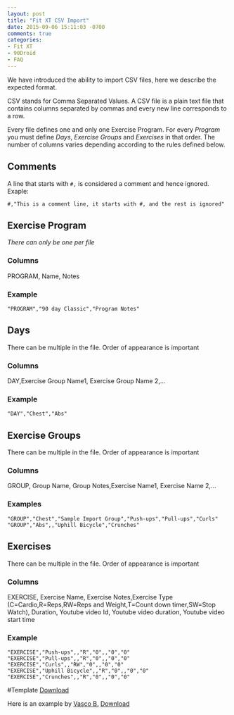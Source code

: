 ```yaml
---
layout: post
title: "Fit XT CSV Import"
date: 2015-09-06 15:11:03 -0700
comments: true
categories: 
- Fit XT
- 90Droid
- FAQ
---
```

We have introduced the ability to import CSV files, here we describe the expected format.

CSV stands for Comma Separated Values. A CSV file is a plain text file that contains columns separated by commas and every new line corresponds to a row. 

Every file defines one and only one Exercise Program.
For every *Program* you must define *Days*, *Exercise Groups* and *Exercises* in that order. 
The number of columns varies depending according to the rules defined below.

## Comments
A line that starts with `#,` is considered a comment and hence ignored. Exaple:

```
#,"This is a comment line, it starts with #, and the rest is ignored"
```

## Exercise Program 
*There can only be one per file* 
### Columns
PROGRAM, Name, Notes
### Example
``` 
"PROGRAM","90 day Classic","Program Notes"
```
## Days
There can be multiple in the file. Order of appearance is important
### Columns
DAY,Exercise Group Name1, Exercise Group Name 2,...
### Example
```
"DAY","Chest","Abs"
```

## Exercise Groups
There can be multiple in the file. Order of appearance is important
### Columns
GROUP, Group Name, Group Notes,Exercise Name1, Exercise Name 2,...

### Examples
```
"GROUP","Chest","Sample Import Group","Push-ups","Pull-ups","Curls"
"GROUP","Abs",,"Uphill Bicycle","Crunches"
```

## Exercises 
There can be multiple in the file. Order of appearance is important
### Columns
EXERCISE, Exercise Name, Exercise Notes,Exercise Type (C=Cardio,R=Reps,RW=Reps and Weight,T=Count down timer,SW=Stop Watch), Duration, Youtube video Id, Youtube video duration, Youtube video start time

### Example
```
"EXERCISE","Push-ups",,"R","0",,"0","0"
"EXERCISE","Pull-ups",,"R","0",,"0","0"
"EXERCISE","Curls",,"RW","0",,"0","0"
"EXERCISE","Uphill Bicycle",,"R","0",,"0","0"
"EXERCISE","Crunches",,"R","0",,"0","0"
```

#Template
[Download](https://drive.google.com/uc?export=download&id=0B2Gx0PNDQPS8Tm1RWGVZc1h5LTQ)

Here is an example by [Vasco B.](https://plus.google.com/107240213889695247387 "Google Plus Profile") 
[Download](https://drive.google.com/uc?export=download&id=0B6mU0S1ofGyNd0FpdHZUalEzWXM)